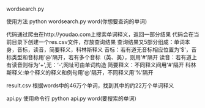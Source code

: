 wordsearch.py

使用方法
python wordsearch.py word(你想要查询的单词)

代码通过爬虫在http://youdao.com上搜索单词释义，返回一部分结果
代码会在当前目录下创建一个res.csv文件，存放查询结果
查询结果又5部分组成：单词本身，音标，读音，简要释义，科林斯释义
音标：若有道无音标相应位置为'$'，音标类型和音标用'@'隔开，若有多个音标（英、美），则用'#'隔开
读音：若有道上有读音则标为'+',无：‘-’,网址可由单词构造
简要释义：不同释义间用'#'隔开
科林斯释义:单个释义的释义和例句用'@'隔开，不同释义用'%'隔开


result.csv
根据words中的46万个单词，找到其中的约22万个单词释义


api.py
使用命令行 python api.py word(要搜索的单词）
